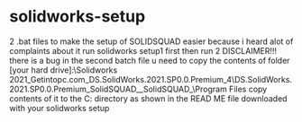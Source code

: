 # solidworks-setup
2 .bat files to make the setup of SOLIDSQUAD easier because i heard alot of complaints about it run solidworks setup1 first then run 2 
DISCLAIMER!!!
there is a bug in the second batch file u need to copy the contents of folder [your hard drive]:\Solidworks 2021\_Getintopc.com_DS.SolidWorks.2021.SP0.0.Premium_4\DS.SolidWorks.2021.SP0.0.Premium\_SolidSQUAD_\_SolidSQUAD_\Program Files
copy contents of it to the C: directory 
as shown in the READ ME file downloaded with your solidworks setup
